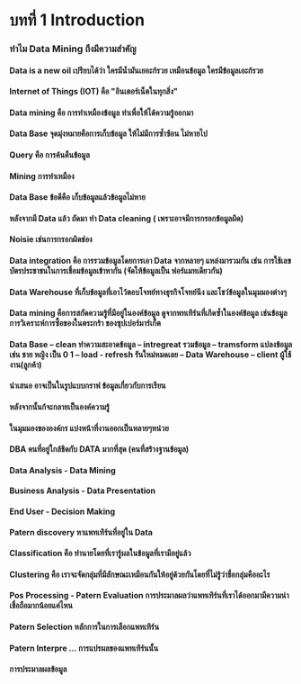 # บทที่ 1 Introduction
### ทำไม Data Mining ถึงมีความสำคัญ
#### Data is a new oil เปรียบได้ว่า ใครมีน้ำมันเยอะก้รวย เหมือนข้อมูล ใครมีข้อมูลเอะก้รวย
#### Internet of Things (IOT) คือ "อินเตอร์เน็ตในทุกสิ่ง"
#### Data mining คือ การทำเหมืองข้อมูล ทำเพื่อให้ได้ความรู้ออกมา
#### Data Base จุดมุ่งหมายคือการเก็บข้อมูล ให้ไม่มีการซ้ำซ้อน ไม่หายไป
#### Query คือ การค้นคืนข้อมูล
#### Mining การทำเหมือง
#### Data Base ข้อดีคือ เก็บข้อมูลแล้วข้อมูลไม่หาย
#### หลังจากมี Data แล้ว ถัดมา ทำ Data cleaning ( เพราะอาจมีการกรอกข้อมูลผิด) 
#### Noisie เช่นการกรอกผิดช่อง
#### Data integration คือ การรวมข้อมูลโดยการเอา Data จากหลายๆ แหล่งมารวมกัน เช่น การใช้เลขบัตรประชาชนในการเชื่อมข้อมูลเข้าหากัน (จัดให้ข้อมูลเป็น ฟอร์แมทเดียวกัน)
#### Data Warehouse ที่เก็บข้อมูลที่เอาไว้ตอบโจทย์ทางธุรกิจโจทย์นึง และโชว์ข้อมูลในมุมมองต่างๆ
#### Data mining คือการสกัดความรู้ที่มีอยู่ในองค์ข้อมูล ดูจากพทเทิร์นที่เกิดซ้ำในองค์ข้อมูล เช่นข้อมูลการวิเคราะห์การซื้อของในตระกร้า ของซุปเปอร์มาร์เก็ต 
#### Data Base – clean ทำความสะอาดข้อมูล – intregreat รวมข้อมูล  – tramsform แปลงข้อมูล เช่น ชาย หญิง เป็น 0 1 – load  - refresh รันใหม่หมดเลย – Data Warehouse – client ผู้ใช้งาน(ลูกค้า)
#### นำเสนอ อาจเป็นในรูปแบบกราฟ ข้อมูลเกี่ยวกับการเรียน 
#### หลังจากนั้นก้จะกลายเป็นองค์ความรู้
#### ในมุมมองขององค์กร แบ่งหน้าที่งานออกเป็นหลายๆหน่วย 
#### DBA คนที่อยู่ใกล้ชิดกับ DATA มากที่สุด (คนที่สร้างฐานข้อมูล)
#### Data Analysis - Data Mining 
#### Business Analysis - Data Presentation
#### End User - Decision Making 
#### Patern discovery หาแพทเทิร์นที่อยู่ใน Data 
#### Classification คือ ทำนายโดยที่เรารู้ผลในข้อมูลที่เรามีอยู่แล้ว
#### Clustering คือ เราจะจัดกลุ่มที่มีลักษณะเหมือนกันให้อยู่ด้วยกันโดยที่ไม่รู้ว่าชื่อกลุ่มคืออะไร 
#### Pos Processing - Patern Evaluation การประมาลผลว่าแพทเทิร์นที่เราได้ออกมามีความน่าเชื่อถือมากน้อยแค่ไหน 
#### Patern Selection หลักการในการเลือกแพทเทิร์น
#### Patern Interpre ... การแปรผลของแพทเทิร์นนั้น
#### การประมาลผลข้อมูล
 
